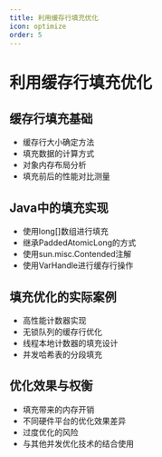 ```yaml
---
title: 利用缓存行填充优化
icon: optimize
order: 5
---
```


# 利用缓存行填充优化

## 缓存行填充基础

- 缓存行大小确定方法
- 填充数据的计算方式
- 对象内存布局分析
- 填充前后的性能对比测量

## Java中的填充实现

- 使用long[]数组进行填充
- 继承PaddedAtomicLong的方式
- 使用sun.misc.Contended注解
- 使用VarHandle进行缓存行操作

## 填充优化的实际案例

- 高性能计数器实现
- 无锁队列的缓存行优化
- 线程本地计数器的填充设计
- 并发哈希表的分段填充

## 优化效果与权衡

- 填充带来的内存开销
- 不同硬件平台的优化效果差异
- 过度优化的风险
- 与其他并发优化技术的结合使用
